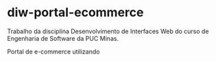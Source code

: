 # diw-portal-ecommerce
Trabalho da disciplina Desenvolvimento de Interfaces Web do curso de Engenharia de Software da PUC Minas.

Portal de e-commerce utilizando 
